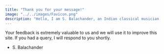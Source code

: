 ```yaml
---
title: "Thank you for your message!"
image: "../../images/Favicon.png"
description: "Hello, I am S. Balachander, an Indian classical musician and a performing artist of Chandraveena. I play the Chandraveena according to the principles of Indian Raga system and the philosophy of Maarga Sangeet. Your feedback is extremely valuable to us and we will use it to improve this site. If you had a query, I will respond to you shortly."
---
```

Your feedback is extremely valuable to us and we will use it to improve this site. If you had a query, I will respond to you shortly.

- S. Balachander
